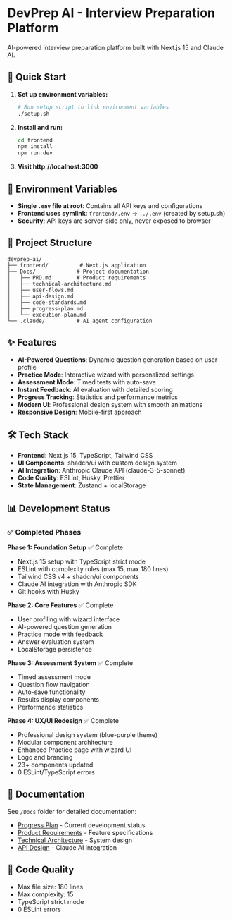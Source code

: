 # DevPrep AI - Interview Preparation Platform

AI-powered interview preparation platform built with Next.js 15 and Claude AI.

## 🚀 Quick Start

1. **Set up environment variables:**
   ```bash
   # Run setup script to link environment variables
   ./setup.sh
   ```

2. **Install and run:**
   ```bash
   cd frontend
   npm install
   npm run dev
   ```

3. **Visit http://localhost:3000**

## 🔐 Environment Variables

- **Single `.env` file at root**: Contains all API keys and configurations
- **Frontend uses symlink**: `frontend/.env` → `../.env` (created by setup.sh)
- **Security**: API keys are server-side only, never exposed to browser

## 📁 Project Structure

```
devprep-ai/
├── frontend/          # Next.js application
├── Docs/             # Project documentation
│   ├── PRD.md        # Product requirements
│   ├── technical-architecture.md
│   ├── user-flows.md
│   ├── api-design.md
│   ├── code-standards.md
│   ├── progress-plan.md
│   └── execution-plan.md
└── .claude/          # AI agent configuration

```

## ✨ Features

- **AI-Powered Questions**: Dynamic question generation based on user profile
- **Practice Mode**: Interactive wizard with personalized settings
- **Assessment Mode**: Timed tests with auto-save
- **Instant Feedback**: AI evaluation with detailed scoring
- **Progress Tracking**: Statistics and performance metrics
- **Modern UI**: Professional design system with smooth animations
- **Responsive Design**: Mobile-first approach

## 🛠 Tech Stack

- **Frontend**: Next.js 15, TypeScript, Tailwind CSS
- **UI Components**: shadcn/ui with custom design system
- **AI Integration**: Anthropic Claude API (claude-3-5-sonnet)
- **Code Quality**: ESLint, Husky, Prettier
- **State Management**: Zustand + localStorage

## 📊 Development Status

### ✅ Completed Phases

**Phase 1: Foundation Setup** ✅ Complete
- Next.js 15 setup with TypeScript strict mode
- ESLint with complexity rules (max 15, max 180 lines)
- Tailwind CSS v4 + shadcn/ui components
- Claude AI integration with Anthropic SDK
- Git hooks with Husky

**Phase 2: Core Features** ✅ Complete
- User profiling with wizard interface
- AI-powered question generation
- Practice mode with feedback
- Answer evaluation system
- LocalStorage persistence

**Phase 3: Assessment System** ✅ Complete
- Timed assessment mode
- Question flow navigation
- Auto-save functionality
- Results display components
- Performance statistics

**Phase 4: UX/UI Redesign** ✅ Complete
- Professional design system (blue-purple theme)
- Modular component architecture
- Enhanced Practice page with wizard UI
- Logo and branding
- 23+ components updated
- 0 ESLint/TypeScript errors

## 📖 Documentation

See `/Docs` folder for detailed documentation:
- [Progress Plan](./Docs/progress-plan.md) - Current development status
- [Product Requirements](./Docs/PRD.md) - Feature specifications
- [Technical Architecture](./Docs/technical-architecture.md) - System design
- [API Design](./Docs/api-design.md) - Claude AI integration

## 🧪 Code Quality

- Max file size: 180 lines
- Max complexity: 15
- TypeScript strict mode
- 0 ESLint errors